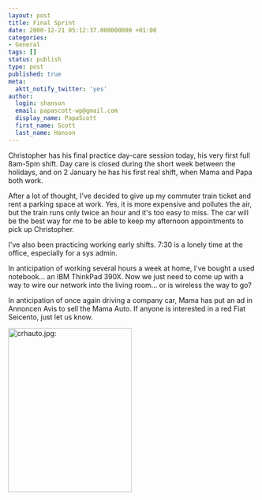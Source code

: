 ```yaml
---
layout: post
title: Final Sprint
date: 2000-12-21 05:12:37.000000000 +01:00
categories:
- General
tags: []
status: publish
type: post
published: true
meta:
  aktt_notify_twitter: 'yes'
author:
  login: shanson
  email: papascott-wp@gmail.com
  display_name: PapaScott
  first_name: Scott
  last_name: Hanson
---
```

<p>Christopher has his final practice day-care session today, his very first full 8am-5pm shift. Day care is closed during the short week between the holidays, and on 2 January he has his first real shift, when Mama and Papa both work.</p>
<p>After a lot of thought, I've decided to give up my commuter train ticket and rent a parking space at work. Yes, it is more expensive and pollutes the air, but the train runs only twice an hour and it's too easy to miss. The car will be the best way for me to be able to keep my afternoon appointments to pick up Christopher.</p>
<p>I've also been practicing working early shifts. 7:30 is a lonely time at the office, especially for a sys admin.</p>
<p>In anticipation of working several hours a week at home, I've bought a used notebook... an IBM ThinkPad 390X. Now we just need to come up with a way to wire our network into the living room... or is wireless the way to go?</p>
<p>In anticipation of once again driving a company car, Mama has put an ad in Annoncen Avis to sell the Mama Auto. If anyone is interested in a red Fiat Seicento, just let us know.</p>
<p><img src="https://www.papascott.de/wordpress/wp-content/uploads/2000/12/crhauto.jpg" height="333" width="250" border="0" alt="crhauto.jpg: " /></p>
